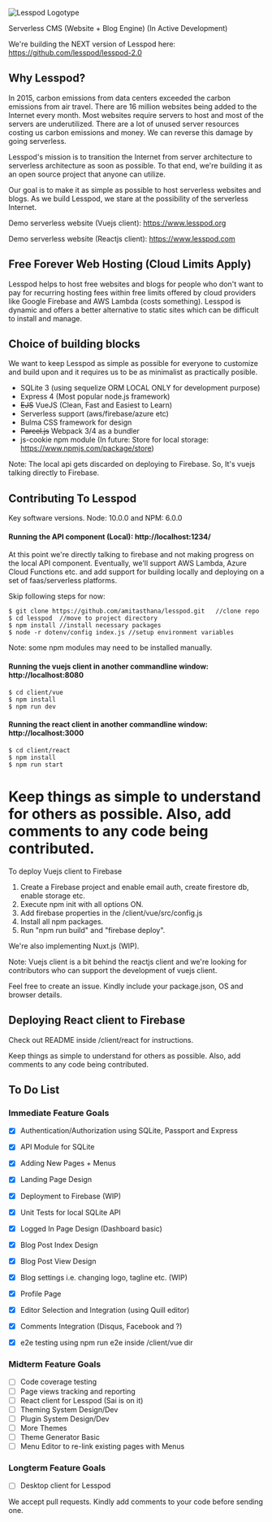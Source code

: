 ![Lesspod Logotype](https://github.com/Tobaloidee/lesspod/blob/master/images/readme-logo.png)

Serverless CMS (Website + Blog Engine) (In Active Development)

We're building the NEXT version of Lesspod here:
https://github.com/lesspod/lesspod-2.0

## Why Lesspod?

In 2015, carbon emissions from data centers exceeded the carbon emissions from air travel. There are 16 million websites being added to the Internet every month. Most websites require servers to host and most of the servers are underutilized. There are a lot of unused server resources costing us carbon emissions and money. We can reverse this damage by going serverless. 

Lesspod's mission is to transition the Internet from server architecture to serverless architecture as soon as possible. To that end, we're building it as an open source project that anyone can utilize.

Our goal is to make it as simple as possible to host serverless websites and blogs. As we build Lesspod, we stare at the possibility of the serverless Internet.

Demo serverless website (Vuejs client): https://www.lesspod.org

Demo serverless website (Reactjs client): https://www.lesspod.com

## Free Forever Web Hosting (Cloud Limits Apply)

Lesspod helps to host free websites and blogs for people who don't want to pay for recurring hosting fees within free limits offered by cloud providers like Google Firebase and AWS Lambda (costs something). Lesspod is dynamic and offers a better alternative to static sites which can be difficult to install and manage.

## Choice of building blocks

We want to keep Lesspod as simple as possible for everyone to customize and build upon and it requires us to be as minimalist as practically posible.

- SQLite 3 (using sequelize ORM LOCAL ONLY for development purpose)
- Express 4 (Most popular node.js framework)
- ~~EJS~~ VueJS (Clean, Fast and Easiest to Learn)
- Serverless support (aws/firebase/azure etc)
- Bulma CSS framework for design
- ~~Parcel.js~~ Webpack 3/4 as a bundler
- js-cookie npm module (In future: Store for local storage: https://www.npmjs.com/package/store)

Note: The local api gets discarded on deploying to Firebase. So, It's vuejs talking directly to Firebase.


## Contributing To Lesspod

Key software versions. Node: 10.0.0 and NPM: 6.0.0

#### Running the API component (Local): http://localhost:1234/

At this point we're directly talking to firebase and not making progress on the local API component. Eventually, we'll support AWS Lambda, Azure Cloud Functions etc. and add support for building locally and deploying on a set of faas/serverless platforms.

Skip following steps for now:

```
$ git clone https://github.com/amitasthana/lesspod.git   //clone repo
$ cd lesspod  //move to project directory
$ npm install //install necessary packages 
$ node -r dotenv/config index.js //setup environment variables
```
Note: some npm modules may need to be installed manually.

<!-- parcel index.js // not yet working -->

#### Running the vuejs client in another commandline window: http://localhost:8080

```
$ cd client/vue
$ npm install
$ npm run dev
```


#### Running the react client in another commandline window: http://localhost:3000

```
$ cd client/react
$ npm install
$ npm run start
```

Keep things as simple to understand for others as possible. Also, add comments to any code being contributed.
=======
To deploy Vuejs client to Firebase 


1. Create a Firebase project and enable email auth, create firestore db, enable storage etc.
2. Execute npm init with all options ON.
3. Add firebase properties in the /client/vue/src/config.js
4. Install all npm packages. 
5. Run "npm run build" and "firebase deploy".


We're also implementing Nuxt.js (WIP).

Note: Vuejs client is a bit behind the reactjs client and we're looking for contributors who can support the development of vuejs client. 


Feel free to create an issue. Kindly include your package.json, OS and browser details.


## Deploying React client to Firebase

Check out README inside /client/react for instructions.


Keep things as simple to understand for others as possible. Also, add comments to any code being contributed.

## To Do List

### Immediate Feature Goals

- [x] Authentication/Authorization using SQLite, Passport and Express
- [x] API Module for SQLite
- [x] Adding New Pages + Menus
- [x] Landing Page Design
- [x] Deployment to Firebase (WIP)
- [x] Unit Tests for local SQLite API
- [x] Logged In Page Design (Dashboard basic)
- [x] Blog Post Index Design
- [x] Blog Post View Design
- [x] Blog settings i.e. changing logo, tagline etc. (WIP)
- [x] Profile Page
- [x] Editor Selection and Integration (using Quill editor)
- [x] Comments Integration (Disqus, Facebook and ?)
- [x] e2e testing using npm run e2e inside /client/vue dir


### Midterm Feature Goals
- [ ] Code coverage testing
- [ ] Page views tracking and reporting
- [ ] React client for Lesspod (Sai is on it)
- [ ] Theming System Design/Dev
- [ ] Plugin System Design/Dev 
- [ ] More Themes 
- [ ] Theme Generator Basic 
- [ ] Menu Editor to re-link existing pages with Menus

### Longterm Feature Goals

- [ ] Desktop client for Lesspod


We accept pull requests. Kindly add comments to your code before sending one.
